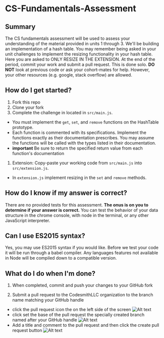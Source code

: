# CS-Fundamentals-Assessment

## Summary
The CS fundamentals assessment will be used to assess your understanding of the material provided in units 1 through 3. We'll be building an implementation of a hash table. You may remember being asked in your unit challenges to implement the resizing functionality in your hash table. Here you are asked to ONLY RESIZE IN THE EXTENSION. At the end of the period, commit your work and submit a pull request. This is done solo. **DO NOT** look at previous code or ask your cohort-mates for help. However, your other resources (e.g. google, stack overflow) are allowed.

## How do I get started?
1. Fork this repo
1. Clone your fork
1. Complete the challenge in located in `src/main.js`.
  - You must implement the `get`, `set`, and `remove` functions on the HashTable prototype. 
  - Each function is commented with its specifications. Implement the functions exactly as their documentation prescribes. You may assume the functions will be called with the types listed in their documentation.
  - **important** Be sure to return the specified return value from each function's documentation
1. Extension: Copy-paste your working code from `src/main.js` into `src/extension.js`.
  - In `extension.js` implement resizing in the `set` and `remove` methods.

## How do I know if my answer is correct?
There are no provided tests for this assessment. **The onus is on you to determine if your answer is correct.** You can test the behavior of your data structure in the chrome console, with node in the terminal, or any other JavaScript interpreter. 

## Can I use ES2015 syntax?
Yes, you may use ES2015 syntax if you would like. Before we test your code it will be run through a babel compiler. Any languages features not available in Node will be compiled down to a compatible version.

## What do I do when I'm done?
1. When completed, commit and push your changes to your GitHub fork

1. Submit a pull request to the CodesmithLLC organization to the branch name matching your GitHub handle

  - click the pull request icon the on the left side of the screen ![Alt text](http://u.cubeupload.com/codesmith/howtopullrequest.png)
  - click set the base of the pull request the specially created branch named after your GitHub handle ![Alt text](http://u.cubeupload.com/codesmith/howtopullrequest2.png)
  - Add a title and comment to the pull request and then click the create pull request button ![Alt text](http://u.cubeupload.com/codesmith/howtopullrequest3.png)
